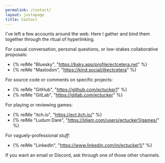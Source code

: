 ```yaml
---
permalink: /contact/
layout: justapage
title: Contact
---
```

I've left a few accounts around the web.
Here I gather and bind them together through the ritual of hyperlinking.

For casual conversation, personal questions, or low-stakes collaborative proposals:
- {% relMe "Bluesky", "https://bsky.app/profile/ectcetera.net" %}
- {% relMe "Mastodon", "https://kind.social/@ectcetera" %}

For source code or comments on specific projects:
- {% relMe "GitHub", "https://github.com/ectucker1" %}
- {% relMe "GitLab", "https://gitlab.com/ectucker" %}

For playing or reviewing games:
- {% relMe "itch.io", "https://ect.itch.io/" %}
- {% relMe "Ludum Dare", "https://ldjam.com/users/ectucker1/games/" %}

For vaguely-professional _stuff_:
- {% relMe "LinkedIn", "https://www.linkedin.com/in/ectucker1/" %}

If you want an email or Discord, ask through one of those other channels.
